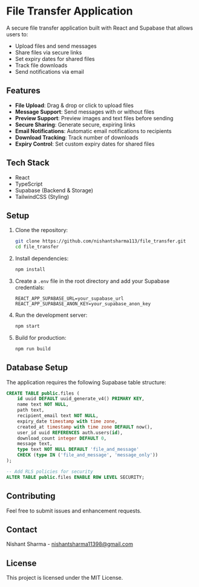 # File Transfer Application

A secure file transfer application built with React and Supabase that allows users to:
- Upload files and send messages
- Share files via secure links
- Set expiry dates for shared files
- Track file downloads
- Send notifications via email

## Features

- **File Upload**: Drag & drop or click to upload files
- **Message Support**: Send messages with or without files
- **Preview Support**: Preview images and text files before sending
- **Secure Sharing**: Generate secure, expiring links
- **Email Notifications**: Automatic email notifications to recipients
- **Download Tracking**: Track number of downloads
- **Expiry Control**: Set custom expiry dates for shared files

## Tech Stack

- React
- TypeScript
- Supabase (Backend & Storage)
- TailwindCSS (Styling)

## Setup

1. Clone the repository:
   ```bash
   git clone https://github.com/nishantsharma113/file_transfer.git
   cd file_transfer
   ```

2. Install dependencies:
   ```bash
   npm install
   ```

3. Create a `.env` file in the root directory and add your Supabase credentials:
   ```env
   REACT_APP_SUPABASE_URL=your_supabase_url
   REACT_APP_SUPABASE_ANON_KEY=your_supabase_anon_key
   ```

4. Run the development server:
   ```bash
   npm start
   ```

5. Build for production:
   ```bash
   npm run build
   ```

## Database Setup

The application requires the following Supabase table structure:

```sql
CREATE TABLE public.files (
    id uuid DEFAULT uuid_generate_v4() PRIMARY KEY,
    name text NOT NULL,
    path text,
    recipient_email text NOT NULL,
    expiry_date timestamp with time zone,
    created_at timestamp with time zone DEFAULT now(),
    user_id uuid REFERENCES auth.users(id),
    download_count integer DEFAULT 0,
    message text,
    type text NOT NULL DEFAULT 'file_and_message'
    CHECK (type IN ('file_and_message', 'message_only'))
);

-- Add RLS policies for security
ALTER TABLE public.files ENABLE ROW LEVEL SECURITY;
```

## Contributing

Feel free to submit issues and enhancement requests.

## Contact

Nishant Sharma - nishantsharma11398@gmail.com

## License

This project is licensed under the MIT License.
